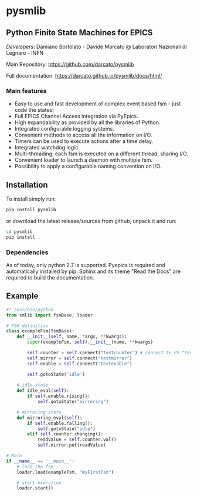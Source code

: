 # pysmlib

## Python Finite State Machines for EPICS

_Developers_: Damiano Bortolato - Davide Marcato @ Laboratori Nazionali di Legnaro - INFN

Main Repository: https://github.com/darcato/pysmlib

Full documentation: https://darcato.github.io/pysmlib/docs/html/

### Main features

- Easy to use and fast development of complex event based fsm - just code the states!
- Full EPICS Channel Access integration via PyEpics.
- High expandability as provided by all the libraries of Python.
- Integrated configurable logging systems.
- Convenient methods to access all the information on I/O.
- Timers can be used to execute actions after a time delay.
- Integrated watchdog logic.
- Multi-threading: each fsm is executed on a different thread, sharing I/O.
- Convenient loader to launch a daemon with multiple fsm.
- Possibility to apply a configurable naming convention on I/O.

## Installation

To install simply run:

``` bash
pip install pysmlib
```

or download the latest release/sources from github, unpack it and run:

``` bash
cd pysmlib
pip install .
```

### Dependencies

As of today, only python 2.7 is supported. Pyepics is
required and automatically installed by pip. Sphinx and its theme "Read the
Docs" are required to build the documentation.

## Example

``` python
#! /usr/bin/python
from smlib import fsmBase, loader

# FSM definition
class exampleFsm(fsmBase):
    def __init__(self, name, *args, **kwargs):
        super(exampleFsm, self).__init__(name, **kwargs)

        self.counter = self.connect("testcounter") # connect to PV "testcounter"
        self.mirror = self.connect("testmirror")
        self.enable = self.connect("testenable")

        self.gotoState('idle')
    
    # idle state
    def idle_eval(self):
        if self.enable.rising():
            self.gotoState("mirroring")

    # mirroring state
    def mirroring_eval(self):
        if self.enable.falling():
            self.gotoState("idle")
        elif self.counter.changing():
            readValue = self.counter.val()
            self.mirror.put(readValue)

# Main
if __name__ == '__main__':
    # load the fsm
    loader.load(exampleFsm, "myFirstFsm")

    # start execution
    loader.start()
```
